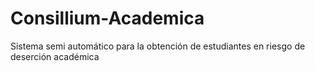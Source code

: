 # Consillium-Academica
Sistema semi automático para la obtención de estudiantes en riesgo de deserción académica 
